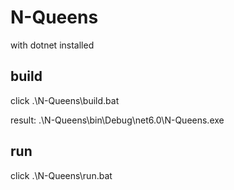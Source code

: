 # N-Queens
with dotnet installed

build
------
click .\N-Queens\build.bat

result:
.\N-Queens\bin\Debug\net6.0\N-Queens.exe

run 
------
click .\N-Queens\run.bat

